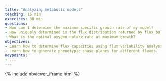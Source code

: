 ```yaml
---
title: "Analyzing metabolic models"
teaching: 15 min
exercises: 30 min
questions:
- How can I determine the maximum specific growth rate of my model?
- How uniquely determined is the flux distribution returned by flux balance analysis?
- What is the optimal oxygen uptake rate at maximum growth?
objectives:
- Learn how to determine flux capacities using flux variability analysis.
- Learn how to generate phenotypic phase planes for different fluxes.
keypoints:
- ...
---
```


{% include nbviewer_iframe.html %}
